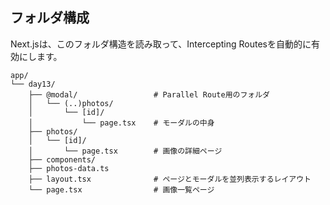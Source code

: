 ## フォルダ構成
Next.jsは、このフォルダ構造を読み取って、Intercepting Routesを自動的に有効にします。

```text
app/
└── day13/
    ├── @modal/                 # Parallel Route用のフォルダ
    │   └── (..)photos/
    │       └── [id]/
    │           └── page.tsx    # モーダルの中身
    ├── photos/
    │   └── [id]/
    │       └── page.tsx        # 画像の詳細ページ
    ├── components/
    ├── photos-data.ts
    ├── layout.tsx              # ページとモーダルを並列表示するレイアウト
    └── page.tsx                # 画像一覧ページ

```


